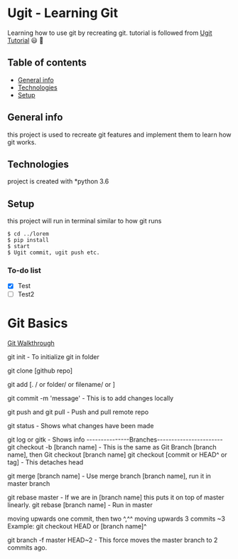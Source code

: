 # Ugit - Learning Git
Learning how to use git by recreating git. 
tutorial is followed from [Ugit Tutorial](https://www.leshenko.net/p/ugit/)
:smiley: 💨


## Table of contents
* [General info](#General-info)
* [Technologies](#Technologies)
* [Setup](#Setup)
## General info
this project is used to recreate git features and implement them to learn how git works.

## Technologies
project is created with 
*python 3.6

## Setup
this project will run in terminal similar to how git runs
```
$ cd ../lorem
$ pip install
$ start
$ Ugit commit, ugit push etc.
```
### To-do list
- [x] Test
- [ ] Test2

# Git Basics
[Git Walkthrough](https://learngitbranching.js.org/)

git init - To initialize git in folder

git clone [github repo]

git add [. / or folder/ or filename/ or ]

git commit -m 'message' - This is to add changes locally

git push and git pull - Push and pull remote repo
 
git status - Shows what changes have been made

git log or gitk - Shows info
---------------Branches-----------------------
git checkout -b [branch name] - This is the same as Git Branch [branch name], then Git checkout [branch name] 
git checkout [commit or HEAD^ or tag] - This detaches head

git merge [branch name] - Use merge branch [branch name], run it in master branch

git rebase master - If we are in [branch name] this puts it on top of master linearly.
git rebase [branch name] - Run in master

moving upwards one commit, then two ^,^^
moving upwards 3 commits ~3
Example: git checkout HEAD or [branch name]^

git branch -f master HEAD~2 - This force moves the master branch to 2 commits ago.